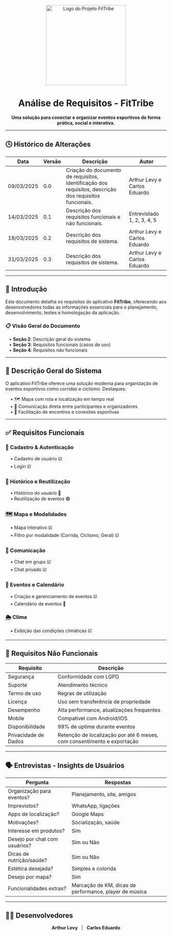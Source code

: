 <p align="center">
  <img src="FitTribe-logo-Img.png" alt="Logo do Projeto FitTribe" width="250"/>
</p>

<h1 align="center">Análise de Requisitos - FitTribe</h1>

<p align="center">
  <strong>Uma solução para conectar e organizar eventos esportivos de forma prática, social e interativa.</strong>
</p>

---

## 🕓 Histórico de Alterações

| Data       | Versão | Descrição                                                                                     | Autor                             |
|------------|--------|-----------------------------------------------------------------------------------------------|-----------------------------------|
| 09/03/2025 | 0.0    | Criação do documento de requisitos, identificação dos requisitos, descrição dos requisitos funcionais. | Arthur Levy e Carlos Eduardo     |
| 14/03/2025 | 0.1    | Descrição dos requisitos funcionais e não funcionais.                                         | Entrevistado 1, 2, 3, 4, 5       |
| 18/03/2025 | 0.2    | Descrição dos requisitos de sistema.                                                          | Arthur Levy e Carlos Eduardo     |
| 31/03/2025 | 0.3    | Descrição dos requisitos de sistema.                                                          | Arthur Levy e Carlos Eduardo     |

---

## 📘 Introdução

Este documento detalha os requisitos do aplicativo **FitTribe**, oferecendo aos desenvolvedores todas as informações essenciais para o planejamento, desenvolvimento, testes e homologação da aplicação.

### 📋 Visão Geral do Documento

&nbsp;&nbsp;&nbsp;• **Seção 2**: Descrição geral do sistema  
&nbsp;&nbsp;&nbsp;• **Seção 3**: Requisitos funcionais (casos de uso)  
&nbsp;&nbsp;&nbsp;• **Seção 4**: Requisitos não funcionais  

---

## 🧩 Descrição Geral do Sistema

O aplicativo FitTribe oferece uma solução moderna para organização de eventos esportivos como corridas e ciclismo. Destaques:

&nbsp;&nbsp;&nbsp;&nbsp;• 🗺️ Mapa com rota e localização em tempo real  
&nbsp;&nbsp;&nbsp;&nbsp;• 💬 Comunicação direta entre participantes e organizadores  
&nbsp;&nbsp;&nbsp;&nbsp;• 🤝 Facilitação de encontros e conexões esportivas  

---

## ✅ Requisitos Funcionais

### 🔐 Cadastro & Autenticação
&nbsp;&nbsp;&nbsp;&nbsp;• Cadastro de usuário ☑️  
&nbsp;&nbsp;&nbsp;&nbsp;• Login ☑️  

### 🧠 Histórico e Reutilização
&nbsp;&nbsp;&nbsp;&nbsp;• Histórico do usuário 🔶  
&nbsp;&nbsp;&nbsp;&nbsp;• Reutilização de eventos 🟢  

### 🗺️ Mapa e Modalidades
&nbsp;&nbsp;&nbsp;&nbsp;• Mapa Interativo ☑️  
&nbsp;&nbsp;&nbsp;&nbsp;• Filtro por modalidade (Corrida, Ciclismo, Geral) ☑️  

### 💬 Comunicação
&nbsp;&nbsp;&nbsp;&nbsp;• Chat em grupo ☑️  
&nbsp;&nbsp;&nbsp;&nbsp;• Chat privado ☑️  

### 📅 Eventos e Calendário
&nbsp;&nbsp;&nbsp;&nbsp;• Criação e gerenciamento de eventos ☑️  
&nbsp;&nbsp;&nbsp;&nbsp;• Calendário de eventos 🔶  

### 🌦️ Clima
&nbsp;&nbsp;&nbsp;&nbsp;• Exibição das condições climáticas ☑️  

---

## 🚧 Requisitos Não Funcionais

| Requisito              | Descrição                                            |
|------------------------|------------------------------------------------------|
| Segurança              | Conformidade com LGPD                               |
| Suporte                | Atendimento técnico                                 |
| Termo de uso           | Regras de utilização                                |
| Licença                | Uso sem transferência de propriedade                |
| Desempenho             | Alta performance, atualizações frequentes           |
| Mobile                 | Compatível com Android/iOS                          |
| Disponibilidade        | 99% de uptime durante eventos                       |
| Privacidade de Dados   | Retenção de localização por até 6 meses, com consentimento e exportação |

---

## 🗣️ Entrevistas - Insights de Usuários

| Pergunta                        | Respostas                                             |
|--------------------------------|--------------------------------------------------------|
| Organização para eventos?      | Planejamento, site, amigos                            |
| Imprevistos?                   | WhatsApp, ligações                                   |
| Apps de localização?           | Google Maps                                          |
| Motivações?                    | Socialização, saúde                                  |
| Interesse em produtos?         | Sim                                                  |
| Desejo por chat com usuários?  | Sim ou Não                                           |
| Dicas de nutrição/saúde?       | Sim ou Não                                           |
| Estética desejada?             | Simples e colorida                                   |
| Desejo por mapa?               | Sim                                                  |
| Funcionalidades extras?        | Marcação de KM, dicas de performance, player de música |

---

## 🧑‍💻 Desenvolvedores

<p align="center">
  <b>Arthur Levy</b> &nbsp; | &nbsp; <b>Carlos Eduardo</b>
</p>
